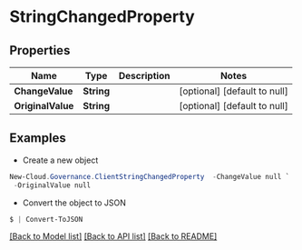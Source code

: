 # StringChangedProperty
## Properties

Name | Type | Description | Notes
------------ | ------------- | ------------- | -------------
**ChangeValue** | **String** |  | [optional] [default to null]
**OriginalValue** | **String** |  | [optional] [default to null]

## Examples

- Create a new object
```powershell
New-Cloud.Governance.ClientStringChangedProperty  -ChangeValue null `
 -OriginalValue null
```

- Convert the object to JSON
```powershell
$ | Convert-ToJSON
```


[[Back to Model list]](../README.md#documentation-for-models) [[Back to API list]](../README.md#documentation-for-api-endpoints) [[Back to README]](../README.md)

